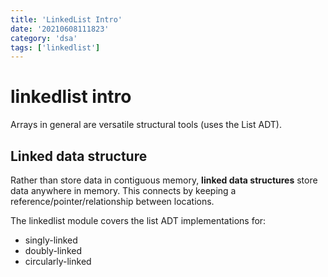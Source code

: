 ```yaml
---
title: 'LinkedList Intro'
date: '20210608111823'
category: 'dsa'
tags: ['linkedlist']
---
```


# linkedlist intro
Arrays in general are versatile structural tools (uses the List ADT).

## Linked data structure
Rather than store data in contiguous memory, **linked data structures** store data
anywhere in memory. This connects by keeping a reference/pointer/relationship
between locations.

The linkedlist module covers the list ADT implementations for:
* singly-linked
* doubly-linked
* circularly-linked

